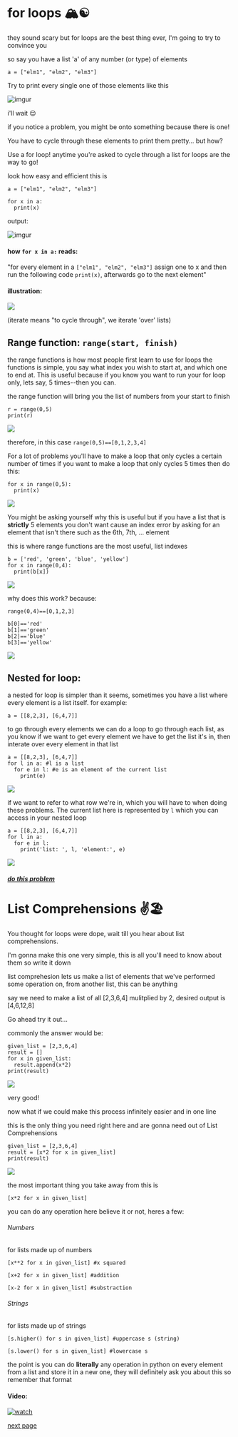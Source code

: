 # for loops 🏔☯️


they sound scary but for loops are the best thing ever, I'm going to try to convince you

so say you have a list 'a' of any number (or type) of elements

`a = ["elm1", "elm2", "elm3"]`

Try to print every single one of those elements like this

![imgur](https://imgur.com/P21TLAT.jpg)

i'll wait 😌

if you notice a problem, you might be onto something because there is one!

You have to cycle through these elements to print them pretty... but how?

Use a for loop! anytime you're asked to cycle through a list for loops are the way to go!

look how easy and efficient this is

```
a = ["elm1", "elm2", "elm3"]

for x in a:
  print(x)
```

output: 

![imgur](https://imgur.com/P21TLAT.jpg)

#### how `for x in a:` reads:	
"for every element in a `["elm1", "elm2", "elm3"]`
assign one to x and then run the following code `print(x)`, afterwards go to the next element"	


#### illustration:
![](https://i.imgur.com/91NoaP0.jpg)

(iterate means "to cycle through", we iterate 'over' lists)

## Range function: `range(start, finish)`

the range functions is how most people first learn to use for loops
the functions is simple, you say what index you wish to start at, and which one to end at.
This is useful because if you know you want to run your for loop only, lets say, 5 times--then you can.

the range function will bring you the list of numbers from your start to finish

```
r = range(0,5)
print(r)
```
![](https://imgur.com/84xHYVf.jpg)

therefore, in this case `range(0,5)==[0,1,2,3,4]`

For a lot of problems you'll have to make a loop that only cycles a certain number of times if 
you want to make a loop that only cycles 5 times then do this:

```
for x in range(0,5):
  print(x)
```

![](https://imgur.com/3xHLLxY.jpg)

You might be asking yourself why this is useful but if you have a list that is **strictly** 5 elements you don't want
cause an index error by asking for an element that isn't there such as the 6th, 7th, ... element

this is where range functions are the most useful, list indexes

```
b = ['red', 'green', 'blue', 'yellow']
for x in range(0,4):
  print(b[x])
```
![](https://imgur.com/X1pvjyc.jpg)

why does this work? because:
```
range(0,4)==[0,1,2,3]

b[0]=='red'
b[1]=='green'
b[2]=='blue'
b[3]=='yellow'
```

![](https://imgur.com/dyFep7h.jpg)

## Nested for loop:

a nested for loop is simpler than it seems, sometimes you have a list where every element is a list itself. 
for example: 

`a = [[8,2,3], [6,4,7]]`

to go through every elements we can do a loop to go through each list, as you know if we want to get every element we have to get the list it's in, then interate over every element in that list

```
a = [[8,2,3], [6,4,7]]
for l in a: #l is a list
  for e in l: #e is an element of the current list
    print(e)
```

![](https://imgur.com/OamF8a9.jpg)

if we want to refer to what row we're in, which you will have to when doing these problems.
The current list here is represented by `l` which you can access in your nested loop

```
a = [[8,2,3], [6,4,7]]
for l in a: 
  for e in l: 
    print('list: ', l, 'element:', e) 
```

![](https://imgur.com/Bf16gEu.jpg)

##### [do this problem](https://www.hackerrank.com/challenges/python-loops)


# List Comprehensions ✌️🏖

You thought for loops were dope, wait till you hear about list comprehensions.

I'm gonna make this one very simple, this is all you'll need to know about them so write it down

list comprehesion lets us make a list of elements that we've performed some operation on, from another list, this can be anything

say we need to make a list of all [2,3,6,4] mulitplied by 2, desired output is [4,6,12,8]

Go ahead try it out... 

commonly the answer would be:

```
given_list = [2,3,6,4]
result = []
for x in given_list:
  result.append(x*2)
print(result)
```
![](https://imgur.com/jqT8qNs.jpg)

very good!

now what if we could make this process infinitely easier and in one line

this is the only thing you need right here and are gonna need out of List Comprehensions

```
given_list = [2,3,6,4]
result = [x*2 for x in given_list]
print(result)
```
![](https://imgur.com/dVmDORD.jpg)

the most important thing you take away from this is 

`[x*2 for x in given_list]`

you can do any operation here believe it or not, heres a few:

###### Numbers 
for lists made up of numbers

`[x**2 for x in given_list] #x squared` 

`[x+2 for x in given_list] #addition`

`[x-2 for x in given_list] #substraction`

###### Strings
for lists made up of strings

`[s.higher() for s in given_list] #uppercase s (string)`

`[s.lower() for s in given_list] #lowercase s`

the point is you can do **literally** any operation in python on every element from a list and store it in a new one, 
they will definitely ask you about this so remember that format

#### Video:
[![watch](https://img.youtube.com/vi/AhSvKGTh28Q/0.jpg)](https://www.youtube.com/watch?v=AhSvKGTh28Q)

[next page](https://github.com/officialnico/py-tutorial/blob/main/open_sesame.md)



